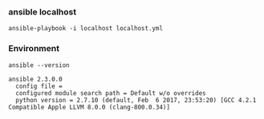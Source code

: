 ### ansible localhost

```
ansible-playbook -i localhost localhost.yml
```

### Environment

`ansible --version`

```
ansible 2.3.0.0
  config file =
  configured module search path = Default w/o overrides
  python version = 2.7.10 (default, Feb  6 2017, 23:53:20) [GCC 4.2.1 Compatible Apple LLVM 8.0.0 (clang-800.0.34)]
```
